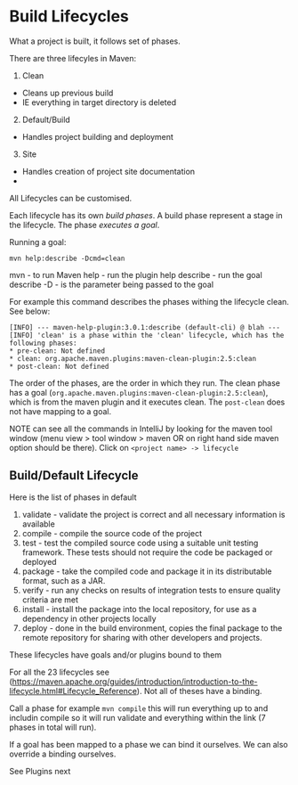 # Build Lifecycles

What a project is built, it follows set of phases.

There are three lifecyles in Maven:

1. Clean
  - Cleans up previous build
  - IE everything in target directory is deleted
2. Default/Build
  - Handles project building and deployment
3. Site
  - Handles creation of project site documentation
  -

All Lifecycles can be customised.

Each lifecycle has its own *build phases*. A build phase represent a stage in the lifecycle. The phase *executes a goal*.

Running a goal:

`mvn help:describe -Dcmd=clean`

mvn - to run Maven
help - run the plugin help
describe - run the goal describe
-D - is the parameter being passed to the goal

For example this command describes the phases withing the lifecycle clean. See below:

```
[INFO] --- maven-help-plugin:3.0.1:describe (default-cli) @ blah ---
[INFO] 'clean' is a phase within the 'clean' lifecycle, which has the following phases:
* pre-clean: Not defined
* clean: org.apache.maven.plugins:maven-clean-plugin:2.5:clean
* post-clean: Not defined
```

The order of the phases, are the order in which they run. The clean phase has a goal (`org.apache.maven.plugins:maven-clean-plugin:2.5:clean`), which is from the maven plugin and it executes clean. The `post-clean` does not have mapping to a goal.

NOTE can see all the commands in IntelliJ by looking for the maven tool window (menu view > tool window > maven OR on right hand side maven option should be there). Click on  `<project name> -> lifecycle`


## Build/Default Lifecycle

Here is the list of phases in default

1. validate - validate the project is correct and all necessary information is available
2. compile - compile the source code of the project
3. test - test the compiled source code using a suitable unit testing framework. These tests should not require the code be packaged or deployed
4. package - take the compiled code and package it in its distributable format, such as a JAR.
5. verify - run any checks on results of integration tests to ensure quality criteria are met
6. install - install the package into the local repository, for use as a dependency in other projects locally
7. deploy - done in the build environment, copies the final package to the remote repository for sharing with other developers and projects.

These lifecycles have goals and/or plugins bound to them

For all the 23 lifecycles see (https://maven.apache.org/guides/introduction/introduction-to-the-lifecycle.html#Lifecycle_Reference). Not all of theses have a binding.

Call a phase for example `mvn compile` this will run everything up to and includin compile so it will run validate and everything within the link (7 phases in total will run).

If a goal has been mapped to a phase we can bind it ourselves. We can also override a binding ourselves.

See Plugins next
